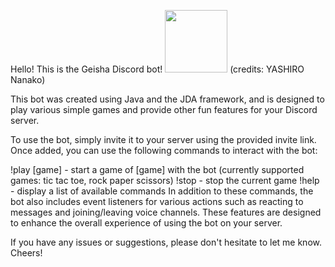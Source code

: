 Hello! This is the Geisha Discord bot!  <img src="https://pbs.twimg.com/media/FbUEZTJacAA0ayQ?format=jpg&name=900x900" width = 100 height = 100>  (credits: YASHIRO Nanako)

This bot was created using Java and the JDA framework, and is designed to play various simple games and provide 
other fun features for your Discord server.

To use the bot, simply invite it to your server using the provided invite link. Once added, you can use the 
following commands to interact with the bot:

!play [game] - start a game of [game] with the bot (currently supported games: tic tac toe, rock paper scissors)
!stop - stop the current game
!help - display a list of available commands
In addition to these commands, the bot also includes event listeners for various actions such as reacting to 
messages and joining/leaving voice channels. These features are designed to enhance the overall experience of using 
the bot on your server.

If you have any issues or suggestions, please don't hesitate to let me know. Cheers!
